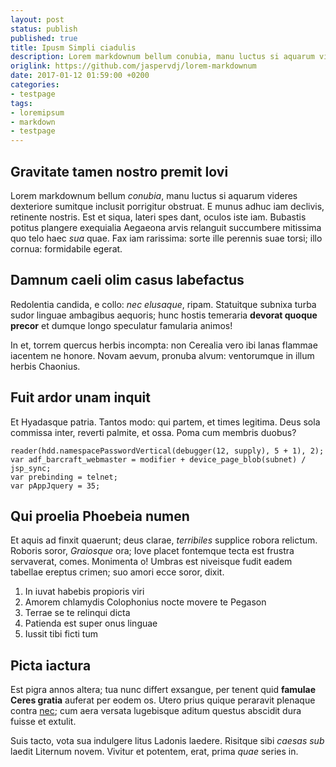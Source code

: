 ```yaml
---
layout: post
status: publish
published: true
title: Ipusm Simpli ciadulis
description: Lorem markdownum bellum conubia, manu luctus si aquarum videres
origlink: https://github.com/jaspervdj/lorem-markdownum
date: 2017-01-12 01:59:00 +0200
categories:
- testpage
tags:
- loremipsum
- markdown
- testpage
---
```


## Gravitate tamen nostro premit Iovi

Lorem markdownum bellum *conubia*, manu luctus si aquarum videres dexteriore
sumitque inclusit porrigitur obstruat. E munus adhuc iam declivis, retinente
nostris. Est et siqua, lateri spes dant, oculos iste iam. Bubastis potitus
plangere exequialia Aegaeona arvis relanguit succumbere mitissima quo telo haec
*sua* quae. Fax iam rarissima: sorte ille perennis suae torsi; illo cornua:
formidabile egerat.

## Damnum caeli olim casus labefactus

Redolentia candida, e collo: *nec elusaque*, ripam. Statuitque subnixa turba
sudor linguae ambagibus aequoris; hunc hostis temeraria **devorat quoque
precor** et dumque longo speculatur famularia animos!

In et, torrem quercus herbis incompta: non Cerealia vero ibi lanas flammae
iacentem ne honore. Novam aevum, pronuba alvum: ventorumque in illum herbis
Chaonius.

## Fuit ardor unam inquit

Et Hyadasque patria. Tantos modo: qui partem, et times legitima. Deus sola
commissa inter, reverti palmite, et ossa. Poma cum membris duobus?

    reader(hdd.namespacePasswordVertical(debugger(12, supply), 5 + 1), 2);
    var adf_barcraft_webmaster = modifier + device_page_blob(subnet) / jsp_sync;
    var prebinding = telnet;
    var pAppJquery = 35;

## Qui proelia Phoebeia numen

Et aquis ad finxit quaerunt; deus clarae, *terribiles* supplice robora relictum.
Roboris soror, *Graiosque* ora; Iove placet fontemque tecta est frustra
servaverat, comes. Monimenta o! Umbras est niveisque fudit eadem tabellae
ereptus crimen; suo amori ecce soror, dixit.

1. In iuvat habebis propioris viri
2. Amorem chlamydis Colophonius nocte movere te Pegason
3. Terrae se te relinqui dicta
4. Patienda est super onus linguae
5. Iussit tibi ficti tum

## Picta iactura

Est pigra annos altera; tua nunc differt exsangue, per tenent quid **famulae
Ceres gratia** auferat per eodem os. Utero prius quique peraravit plenaque
contra [nec](http://www.othrysflexus.io/); cum aera versata lugebisque aditum
questus abscidit dura fuisse et extulit.

Suis tacto, vota sua indulgere litus Ladonis laedere. Risitque sibi *caesas sub*
laedit Liternum novem. Vivitur et potentem, erat, prima *quae* series in.